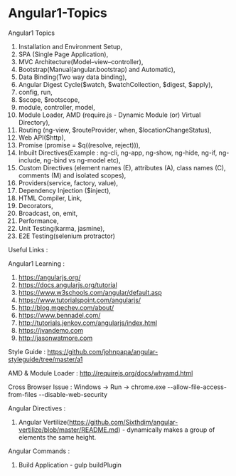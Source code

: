 # Angular1-Topics
Angular1 Topics

1. Installation and Environment Setup,
2. SPA (Single Page Application), 
3. MVC Architecture(Model–view–controller),
4. Bootstrap(Manual(angular.bootstrap) and Automatic),
5. Data Binding(Two way data binding),
6. Angular Digest Cycle($watch, $watchCollection, $digest, $apply),
7. config, run,
8. $scope, $rootscope,
9. module, controller, model,
10. Module Loader, AMD (require.js - Dynamic Module (or) Virtual Directory),
11. Routing (ng-view, $routeProvider, when, $locationChangeStatus),
12. Web API($http),
13. Promise (promise = $q((resolve, reject))),
14. Inbuilt Directives(Example : ng-cli, ng-app, ng-show, ng-hide, ng-if, ng-include, ng-bind vs ng-model etc),
15. Custom Directives (element names (E), attributes (A), class names (C), comments (M) and isolated scopes),
16. Providers(service, factory, value),
17. Dependency Injection ($inject),
18. HTML Compiler, Link,
19. Decorators,
20. Broadcast, on, emit,
21. Performance,
22. Unit Testing(karma, jasmine),
23. E2E Testing(selenium protractor)

Useful Links :

Angular1 Learning :
1. https://angularjs.org/
2. https://docs.angularjs.org/tutorial
3. https://www.w3schools.com/angular/default.asp
4. https://www.tutorialspoint.com/angularjs/
5. http://blog.mgechev.com/about/
6. https://www.bennadel.com/
7. http://tutorials.jenkov.com/angularjs/index.html
8. https://jvandemo.com
9. http://jasonwatmore.com

Style Guide : https://github.com/johnpapa/angular-styleguide/tree/master/a1

AMD & Module Loader : http://requirejs.org/docs/whyamd.html

Cross Browser Issue : Windows -> Run -> chrome.exe --allow-file-access-from-files --disable-web-security

Angular Directives :
 1. Angular Vertilize(https://github.com/Sixthdim/angular-vertilize/blob/master/README.md) - dynamically makes a group of elements the same height.
   
Angular Commands :
1. Build Application - gulp buildPlugin
